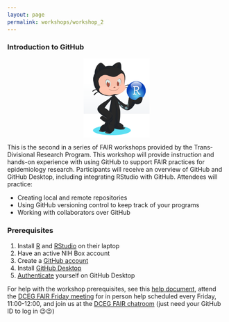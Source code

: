 ```yaml
---
layout: page
permalink: workshops/workshop_2
---
```


### Introduction to GitHub

<div style="display: flex; justify-content: center">
  <img src="images/octocat_r.png" alt="GitHub's mascot, the Octocat holding the logo of RStudio" width="30%"/>
</div>


This is the second in a series of FAIR workshops provided by the Trans-Divisional Research Program. This workshop will provide instruction and hands-on experience with using GitHub to support FAIR practices for epidemiology research.
        	Participants will receive an overview of GitHub and GitHub Desktop, including integrating RStudio with GitHub. Attendees will practice:
- 	Creating local and remote repositories
- 	Using GitHub versioning control to keep track of your programs
- 	Working with collaborators over GitHub


### Prerequisites
1) Install [R](https://cran.r-project.org/) and [RStudio](https://posit.co/downloads/) on their laptop
2) Have an active NIH Box account
3) Create a [GitHub account](https://github.com/)
4) Install [GitHub Desktop](https://docs.github.com/en/desktop/installing-and-configuring-github-desktop/installing-and-authenticating-to-github-desktop/installing-github-desktop)
5) [Authenticate](https://docs.github.com/en/desktop/installing-and-configuring-github-desktop/installing-and-authenticating-to-github-desktop/authenticating-to-github#authenticating-an-account-on-github-1) yourself on GitHub Desktop

For help with the workshop prerequisites, see this [help document](https://docs.google.com/document/d/1RBvmmkK1J0LUyeUyF5ADsUbSWlm9zdSHDiqzy2R7Who/edit), attend the [DCEG FAIR Friday meeting](https://episphere.github.io/fair/) for in person help scheduled every Friday, 11:00-12:00, and join us at the [DCEG FAIR chatroom](https://gitter.im/episphere/Fair) (just need your GitHub ID to log in 😉😉)

